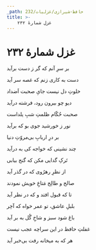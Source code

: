 ```yaml
---
_path: حافظ-شیرازی/غزلیات/232
title: >-
    غزل شمارهٔ ۲۳۲
---
```

# غزل شمارهٔ ۲۳۲

<div class="b" id="bn1"><div class="m1"><p>بر سرِ آنم که گر ز دست برآید</p></div>
<div class="m2"><p>دست به کاری زنم که غصه سر آید</p></div></div>
<div class="b" id="bn2"><div class="m1"><p>خلوتِ دل نیست جایِ صحبت اَضداد</p></div>
<div class="m2"><p>دیو چو بیرون رود، فرشته درآید</p></div></div>
<div class="b" id="bn3"><div class="m1"><p>صحبت حُکّام ظلمتِ شبِ یلداست</p></div>
<div class="m2"><p>نور ز خورشید جوی بو که برآید</p></div></div>
<div class="b" id="bn4"><div class="m1"><p>بر درِ اربابِ بی‌مروّتِ دنیا</p></div>
<div class="m2"><p>چند نشینی که خواجه کی به درآید</p></div></div>
<div class="b" id="bn5"><div class="m1"><p>تَرکِ گدایی مکن که گنج بیابی</p></div>
<div class="m2"><p>از نظرِ رهرُوی که در گذر آید</p></div></div>
<div class="b" id="bn6"><div class="m1"><p>صالح و طالِح مَتاعِ خویش نمودند</p></div>
<div class="m2"><p>تا که قبول افتد و که در نظر آید</p></div></div>
<div class="b" id="bn7"><div class="m1"><p>بلبلِ عاشق، تو عمر خواه که آخِر</p></div>
<div class="m2"><p>باغ شود سبز و شاخِ گُل به بر آید</p></div></div>
<div class="b" id="bn8"><div class="m1"><p>غفلتِ حافظ در این سراچه عجب نیست</p></div>
<div class="m2"><p>هر که به میخانه رفت بی‌خبر آید</p></div></div>
